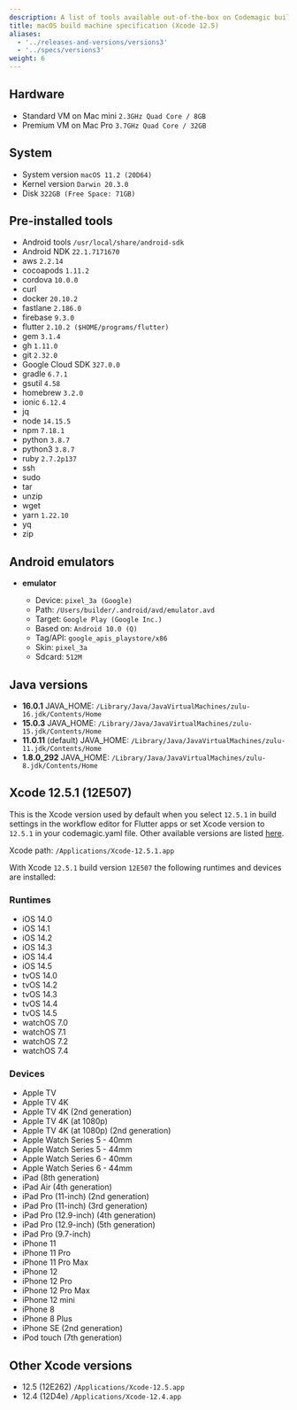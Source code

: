 ```yaml
---
description: A list of tools available out-of-the-box on Codemagic build machines.
title: macOS build machine specification (Xcode 12.5)
aliases:
  - '../releases-and-versions/versions3'
  - '../specs/versions3'
weight: 6
---
```


## Hardware

- Standard VM on Mac mini `2.3GHz Quad Core / 8GB`
- Premium VM on Mac Pro `3.7GHz Quad Core / 32GB`

## System

- System version `macOS 11.2 (20D64)`
- Kernel version `Darwin 20.3.0`
- Disk `322GB (Free Space: 71GB)`

## Pre-installed tools

- Android tools `/usr/local/share/android-sdk`
- Android NDK `22.1.7171670`
- aws `2.2.14`
- cocoapods `1.11.2`
- cordova `10.0.0`
- curl
- docker `20.10.2`
- fastlane `2.186.0`
- firebase `9.3.0`
- flutter `2.10.2 ($HOME/programs/flutter)`
- gem `3.1.4`
- gh `1.11.0`
- git `2.32.0`
- Google Cloud SDK `327.0.0`
- gradle `6.7.1`
- gsutil `4.58`
- homebrew `3.2.0`
- ionic `6.12.4`
- jq
- node `14.15.5`
- npm `7.18.1`
- python `3.8.7`
- python3 `3.8.7`
- ruby `2.7.2p137`
- ssh
- sudo
- tar
- unzip
- wget
- yarn `1.22.10`
- yq
- zip

## Android emulators

- **emulator**

    - Device: `pixel_3a (Google)`
    - Path: `/Users/builder/.android/avd/emulator.avd`
    - Target: `Google Play (Google Inc.)`
    - Based on: `Android 10.0 (Q)`
    - Tag/API: `google_apis_playstore/x86`
    - Skin: `pixel_3a`
    - Sdcard: `512M`

## Java versions

- **16.0.1** JAVA_HOME: `/Library/Java/JavaVirtualMachines/zulu-16.jdk/Contents/Home`
- **15.0.3** JAVA_HOME: `/Library/Java/JavaVirtualMachines/zulu-15.jdk/Contents/Home`
- **11.0.11** (default) JAVA_HOME: `/Library/Java/JavaVirtualMachines/zulu-11.jdk/Contents/Home`
- **1.8.0_292** JAVA_HOME: `/Library/Java/JavaVirtualMachines/zulu-8.jdk/Contents/Home`

## Xcode 12.5.1 (12E507)

This is the Xcode version used by default when you select `12.5.1` in build settings in the workflow
editor for Flutter apps or set Xcode version to `12.5.1` in your codemagic.yaml file.
Other available versions are listed [here](#other-xcode-versions).

Xcode path: `/Applications/Xcode-12.5.1.app`

With Xcode `12.5.1` build version `12E507` the following runtimes and devices are installed:

### Runtimes

- iOS 14.0
- iOS 14.1
- iOS 14.2
- iOS 14.3
- iOS 14.4
- iOS 14.5
- tvOS 14.0
- tvOS 14.2
- tvOS 14.3
- tvOS 14.4
- tvOS 14.5
- watchOS 7.0
- watchOS 7.1
- watchOS 7.2
- watchOS 7.4

### Devices

- Apple TV
- Apple TV 4K
- Apple TV 4K (2nd generation)
- Apple TV 4K (at 1080p)
- Apple TV 4K (at 1080p) (2nd generation)
- Apple Watch Series 5 - 40mm
- Apple Watch Series 5 - 44mm
- Apple Watch Series 6 - 40mm
- Apple Watch Series 6 - 44mm
- iPad (8th generation)
- iPad Air (4th generation)
- iPad Pro (11-inch) (2nd generation)
- iPad Pro (11-inch) (3rd generation)
- iPad Pro (12.9-inch) (4th generation)
- iPad Pro (12.9-inch) (5th generation)
- iPad Pro (9.7-inch)
- iPhone 11
- iPhone 11 Pro
- iPhone 11 Pro Max
- iPhone 12
- iPhone 12 Pro
- iPhone 12 Pro Max
- iPhone 12 mini
- iPhone 8
- iPhone 8 Plus
- iPhone SE (2nd generation)
- iPod touch (7th generation)

## Other Xcode versions

- 12.5 (12E262) `/Applications/Xcode-12.5.app`
- 12.4 (12D4e) `/Applications/Xcode-12.4.app`

